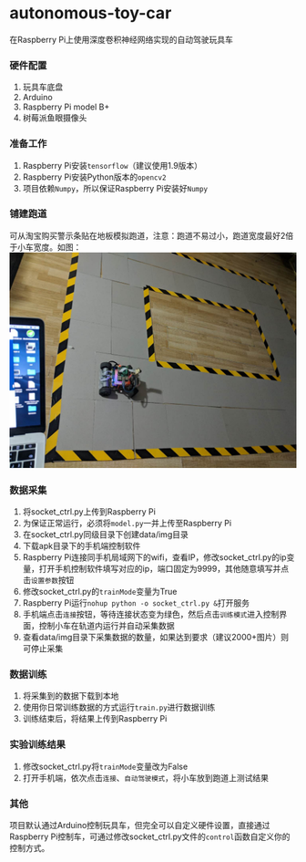 # autonomous-toy-car
在Raspberry Pi上使用深度卷积神经网络实现的自动驾驶玩具车

### 硬件配置
  1. 玩具车底盘
  2. Arduino
  3. Raspberry Pi model B+
  4. 树莓派鱼眼摄像头
  
### 准备工作
  1. Raspberry Pi安装`tensorflow`（建议使用1.9版本）
  2. Raspberry Pi安装Python版本的`opencv2`
  3. 项目依赖`Numpy`，所以保证Raspberry Pi安装好`Numpy`

### 铺建跑道
  可从淘宝购买警示条贴在地板模拟跑道，注意：跑道不易过小，跑道宽度最好2倍于小车宽度。如图：
  ![](./display/1.jpeg)
  
### 数据采集
  1. 将socket_ctrl.py上传到Raspberry Pi
  2. 为保证正常运行，必须将`model.py`一并上传至Raspberry Pi
  3. 在socket_ctrl.py同级目录下创建data/img目录
  4. 下载apk目录下的手机端控制软件
  5. Raspberry Pi连接同手机局域网下的wifi，查看IP，修改socket_ctrl.py的ip变量，打开手机控制软件填写对应的ip，端口固定为9999，其他随意填写并点击`设置参数`按钮
  6. 修改socket_ctrl.py的`trainMode`变量为True
  7. Raspberry Pi运行`nohup python -o socket_ctrl.py &`打开服务
  8. 手机端点击`连接`按钮，等待连接状态变为绿色，然后点击`训练模式`进入控制界面，控制小车在轨道内运行并自动采集数据
  9. 查看data/img目录下采集数据的数量，如果达到要求（建议2000+图片）则可停止采集
  
 ### 数据训练
  1. 将采集到的数据下载到本地
  2. 使用你日常训练数据的方式运行`train.py`进行数据训练
  3. 训练结束后，将结果上传到Raspberry Pi
  
 ### 实验训练结果
  1. 修改socket_ctrl.py将`trainMode`变量改为False
  2. 打开手机端，依次点击`连接`、`自动驾驶模式`，将小车放到跑道上测试结果

### 其他
  项目默认通过Arduino控制玩具车，但完全可以自定义硬件设置，直接通过Raspberry Pi控制车，可通过修改socket_ctrl.py文件的`control`函数自定义你的控制方式。
